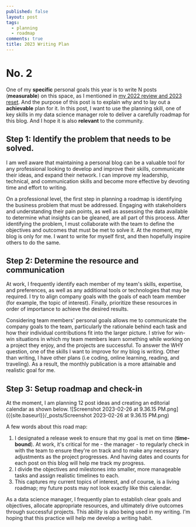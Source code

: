 ```yaml
---
published: false
layout: post
tags:
  - planning
  - roadmap
comments: true
title: 2023 Writing Plan
---
```

# No. 2

One of my **specific** personal goals this year is to write N posts (**measurable**) on this space, as I mentioned in [my 2022 review and 2023 reset](https://quycompute.github.io/review-reset/). And the purpose of this post is to explain why and to lay out a **achievable** plan for it. In this post, I want to use the planning skill, one of key skills in my data science manager role to deliver a carefully roadmap for this blog. And I hope it is also **relevant** to the community.

## Step 1: Identify the problem that needs to be solved. 
I am well aware that maintaining a personal blog can be a valuable tool for any professional looking to develop and improve their skills, communicate their ideas, and expand their network. I can improve my leadership, technical, and communication skills and become more effective by devoting time and effort to writing. 

On a professional level, the first step in planning a roadmap is identifying the business problem that must be addressed. Engaging with stakeholders and understanding their pain points, as well as assessing the data available to determine what insights can be gleaned, are all part of this process. After identifying the problem, I must collaborate with the team to define the objectives and outcomes that must be met to solve it. At the moment, my blog is only for me. I want to write for myself first, and then hopefully inspire others to do the same.

## Step 2: Determine the resource and communication
At work, I frequently identify each member of my team's skills, expertise, and preferences, as well as any additional tools or technologies that may be required. I try to align company goals with the goals of each team member (for example, the topic of interest). Finally, prioritize these resources in order of importance to achieve the desired results.

Considering team members' personal goals allows me to communicate the company goals to the team, particularly the rationale behind each task and how their individual contributions fit into the larger picture. I strive for win-win situations in which my team members learn something while working on a project they enjoy, and the projects are successful. To answer the WHY question, one of the skills I want to improve for my blog is writing. Other than writing, I have other plans (i.e coding, online learning, reading, and traveling). As a result, the monthly publication is a more attainable and realistic goal for me.

## Step 3: Setup roadmap and check-in
At the moment, I am planning 12 post ideas and creating an editorial calendar as shown below. 
![Screenshot 2023-02-26 at 9.36.15 PM.png]({{site.baseurl}}/_posts/Screenshot 2023-02-26 at 9.36.15 PM.png)

A few words about this road map:
1. I designated a release week to ensure that my goal is met on time (**time-bound**). At work, it's critical for me - the manager - to regularly check in with the team to ensure they're on track and to make any necessary adjustments as the project progresses. And having dates and counts for each post on this blog will help me track my progress.
2. I divide the objectives and milestones into smaller, more manageable tasks and assign realistic timelines to each.
3. This captures my current topics of interest, and of course, is a living roadmap; my future posts may not look exactly like this calendar.
 
As a data science manager, I frequently plan to establish clear goals and objectives, allocate appropriate resources, and ultimately drive outcomes through successful projects. This ability is also being used in my writing. I'm hoping that this practice will help me develop a writing habit.

